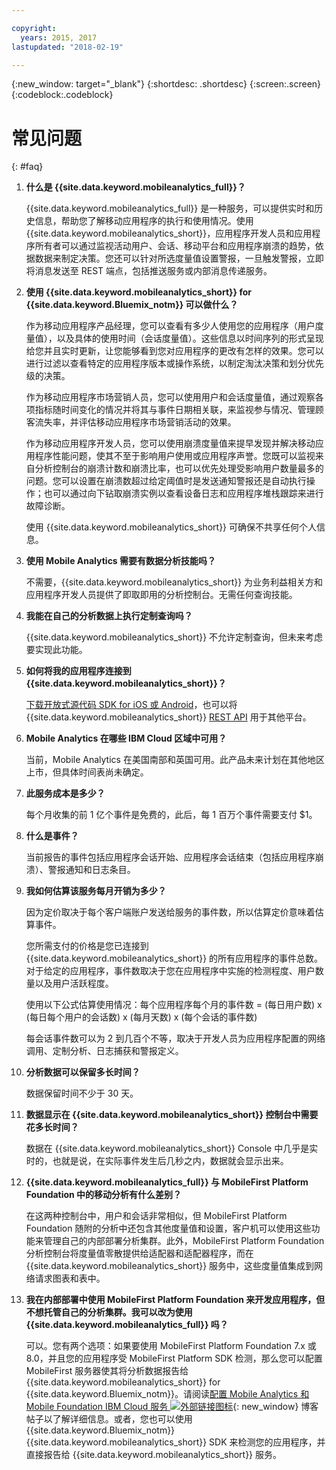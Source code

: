 ```yaml
---

copyright:
  years: 2015, 2017
lastupdated: "2018-02-19"

---
```

{:new_window: target="_blank"}
{:shortdesc: .shortdesc}
{:screen:.screen}
{:codeblock:.codeblock}


# 常见问题 
{: #faq}


1. **什么是 {{site.data.keyword.mobileanalytics_full}}？**
	
	{{site.data.keyword.mobileanalytics_full}} 是一种服务，可以提供实时和历史信息，帮助您了解移动应用程序的执行和使用情况。使用 {{site.data.keyword.mobileanalytics_short}}，应用程序开发人员和应用程序所有者可以通过监视活动用户、会话、移动平台和应用程序崩溃的趋势，依据数据来制定决策。您还可以针对所选度量值设置警报，一旦触发警报，立即将消息发送至 REST 端点，包括推送服务或内部消息传递服务。


2. **使用 {{site.data.keyword.mobileanalytics_short}} for {{site.data.keyword.Bluemix_notm}} 可以做什么？**

	作为移动应用程序产品经理，您可以查看有多少人使用您的应用程序（用户度量值），以及具体的使用时间（会话度量值）。这些信息以时间序列的形式呈现给您并且实时更新，让您能够看到您对应用程序的更改有怎样的效果。您可以进行过滤以查看特定的应用程序版本或操作系统，以制定淘汰决策和划分优先级的决策。 
	
	作为移动应用程序市场营销人员，您可以使用用户和会话度量值，通过观察各项指标随时间变化的情况并将其与事件日期相关联，来监视参与情况、管理顾客流失率，并评估移动应用程序市场营销活动的效果。
	
	作为移动应用程序开发人员，您可以使用崩溃度量值来提早发现并解决移动应用程序性能问题，使其不至于影响用户使用或应用程序声誉。您既可以监视来自分析控制台的崩溃计数和崩溃比率，也可以优先处理受影响用户数量最多的问题。您可以设置在崩溃数超过给定阈值时是发送通知警报还是自动执行操作；也可以通过向下钻取崩溃实例以查看设备日志和应用程序堆栈跟踪来进行故障诊断。
	
	使用 {{site.data.keyword.mobileanalytics_short}} 可确保不共享任何个人信息。

3. **使用 Mobile Analytics 需要有数据分析技能吗？**

	不需要，{{site.data.keyword.mobileanalytics_short}} 为业务利益相关方和应用程序开发人员提供了即取即用的分析控制台。无需任何查询技能。

4. **我能在自己的分析数据上执行定制查询吗？**

    {{site.data.keyword.mobileanalytics_short}} 不允许定制查询，但未来考虑要实现此功能。
	
5. **如何将我的应用程序连接到 {{site.data.keyword.mobileanalytics_short}}？**

    [下载开放式源代码 SDK for iOS 或 Android](install-client-sdk.html)，也可以将 {{site.data.keyword.mobileanalytics_short}} [REST API](https://mobile-analytics-dashboard.{DomainName}/analytics-service/) 用于其他平台。 

6. **Mobile Analytics 在哪些 IBM Cloud 区域中可用？**

    当前，Mobile Analytics 在美国南部和英国可用。此产品未来计划在其他地区上市，但具体时间表尚未确定。

7. **此服务成本是多少？**

    每个月收集的前 1 亿个事件是免费的，此后，每 1 百万个事件需要支付 $1。
	
8. **什么是事件？**

    当前报告的事件包括应用程序会话开始、应用程序会话结束（包括应用程序崩溃）、警报通知和日志条目。
	
9. **我如何估算该服务每月开销为多少？**

    因为定价取决于每个客户端账户发送给服务的事件数，所以估算定价意味着估算事件。  
	
	您所需支付的价格是您已连接到 {{site.data.keyword.mobileanalytics_short}} 的所有应用程序的事件总数。对于给定的应用程序，事件数取决于您在应用程序中实施的检测程度、用户数量以及用户活跃程度。 
	
	使用以下公式估算使用情况：每个应用程序每个月的事件数 = (每日用户数) x (每日每个用户的会话数) x (每月天数) x (每个会话的事件数)
	
	每会话事件数可以为 2 到几百个不等，取决于开发人员为应用程序配置的网络调用、定制分析、日志捕获和警报定义。


9. **分析数据可以保留多长时间？**

    数据保留时间不少于 30 天。
	
10. **数据显示在 {{site.data.keyword.mobileanalytics_short}} 控制台中需要花多长时间？**

    数据在 {{site.data.keyword.mobileanalytics_short}} Console 中几乎是实时的，也就是说，在实际事件发生后几秒之内，数据就会显示出来。
	
11. **{{site.data.keyword.mobileanalytics_full}} 与 MobileFirst Platform Foundation 中的移动分析有什么差别？**

    在这两种控制台中，用户和会话非常相似，但 MobileFirst Platform Foundation 随附的分析中还包含其他度量值和设置，客户机可以使用这些功能来管理自己的内部部署分析集群。此外，MobileFirst Platform Foundation 分析控制台将度量值零散提供给适配器和适配器程序，而在 {{site.data.keyword.mobileanalytics_short}} 服务中，这些度量值集成到网络请求图表和表中。
	
12. **我在内部部署中使用 MobileFirst Platform Foundation 来开发应用程序，但不想托管自己的分析集群。我可以改为使用 {{site.data.keyword.mobileanalytics_full}} 吗？**

    可以。您有两个选项：如果要使用 MobileFirst Platform Foundation 7.x 或 8.0，并且您的应用程序受 MobileFirst Platform SDK 检测，那么您可以配置 MobileFirst 服务器使其将分析数据报告给 {{site.data.keyword.mobileanalytics_short}} for {{site.data.keyword.Bluemix_notm}}。请阅读[配置 Mobile Analytics 和 Mobile Foundation IBM Cloud 服务 ![外部链接图标](../../icons/launch-glyph.svg "外部链接图标")](https://mobilefirstplatform.ibmcloud.com/blog/2016/07/11/analytics-bm-service/){: new_window} 博客帖子以了解详细信息。或者，您也可以使用 {{site.data.keyword.Bluemix_notm}} {{site.data.keyword.mobileanalytics_short}} SDK 来检测您的应用程序，并直接报告给 {{site.data.keyword.mobileanalytics_short}} 服务。
